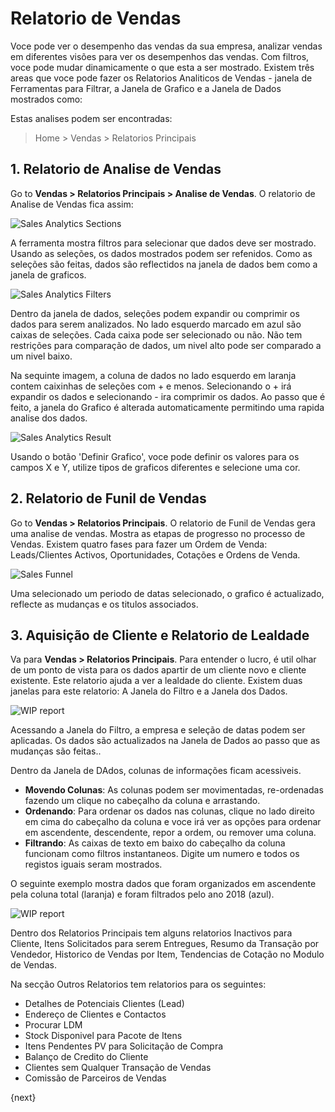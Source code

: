<!-- add-breadcrumbs -->
# Relatorio de Vendas

Voce pode ver o desempenho das vendas da sua empresa, analizar vendas em diferentes visões para ver os desempenhos das vendas.
Com filtros, voce pode mudar dinamicamente o que esta a ser mostrado. 
Existem três areas que voce pode fazer os Relatorios Analiticos de Vendas - janela de Ferramentas para Filtrar, a Janela de Grafico e a Janela de Dados mostrados como:

Estas analises podem ser encontradas:
> Home > Vendas > Relatorios Principais

## 1. Relatorio de Analise de Vendas
Go to **Vendas > Relatorios Principais > Analise de Vendas**. O relatorio de Analise de Vendas fica assim:

  <img class="screenshot" alt="Sales Analytics Sections" src="/docs/assets/img/selling/sales-analytics-sections.png">

A ferramenta mostra filtros para selecionar que dados deve ser mostrado. Usando as seleções, os dados mostrados podem ser refenidos. Como as seleções são feitas, dados são reflectidos na janela de dados bem como a janela de graficos.

  <img class="screenshot" alt="Sales Analytics Filters" src="/docs/assets/img/selling/sales-analytics-filters.png">

Dentro da janela de dados, seleções podem expandir ou comprimir os dados para serem analizados. No lado esquerdo marcado em azul são caixas de seleções. Cada caixa pode ser selecionado ou não. Não tem restrições para comparação de dados, um nivel alto pode ser comparado a um nivel baixo. 

Na sequinte imagem, a coluna de dados no lado esquerdo em laranja contem caixinhas de seleções com + e menos. Selecionando o + irá expandir os dados e selecionando - ira comprimir os dados. Ao passo que é feito, a janela do Grafico é alterada automaticamente permitindo uma rapida analise dos dados.

   <img class="screenshot" alt="Sales Analytics Result" src="/docs/assets/img/selling/sales-analytics-result.png">

Usando o botão 'Definir Grafico', voce pode definir os valores para os campos X e Y, utilize tipos de graficos diferentes e selecione uma cor.

## 2. Relatorio de Funil de Vendas
Go to **Vendas > Relatorios Principais**. O relatorio de Funil de Vendas gera uma analise de vendas. Mostra as etapas de progresso no processo de Vendas. Existem quatro fases para fazer um Ordem de Venda: Leads/Clientes Activos, Oportunidades, Cotações e Ordens de Venda.

<img alt="Sales Funnel" class="screenshot" src="/docs/assets/img/crm/sales_funnel.png">

Uma selecionado um periodo de datas selecionado, o grafico é actualizado, reflecte as mudanças e os titulos associados.

## 3. Aquisição de Cliente e Relatorio de Lealdade
Va para **Vendas > Relatorios Principais**.
Para entender o lucro, é util olhar de um ponto de vista para os dados apartir de um cliente novo e cliente existente. Este relatorio ajuda a ver a lealdade do cliente. Existem duas janelas para este relatorio: A Janela do Filtro e a Janela dos Dados.

<img class="screenshot" alt="WIP report" src="/docs/assets/img/selling/acquisition-and-loyalty-1.png">

Acessando a Janela do Filtro, a empresa e seleção de datas podem ser aplicadas. Os dados são actualizados na Janela de Dados ao passo que as mudanças são feitas..

Dentro da Janela de DAdos, colunas de informações ficam acessiveis.

* **Movendo Colunas**: As colunas podem ser movimentadas, re-ordenadas fazendo um clique no cabeçalho da coluna e arrastando. 
* **Ordenando**: Para ordenar os dados nas colunas, clique no lado direito em cima do cabeçalho da coluna e voce irá ver as opções para ordenar em ascendente, descendente, repor a ordem, ou remover uma coluna.
* **Filtrando**: As caixas de texto em baixo do cabeçalho da coluna funcionam como filtros instantaneos. Digite um numero e todos os registos iguais seram mostrados.

O seguinte exemplo mostra dados que foram organizados em ascendente pela coluna total (laranja) e foram filtrados pelo ano 2018 (azul).

<img class="screenshot" alt="WIP report" src="/docs/assets/img/selling/acquisition-and-loyalty-2.png">

Dentro dos Relatorios Principais tem alguns relatorios Inactivos para Cliente, Itens Solicitados para serem Entregues, Resumo da Transação por Vendedor, Historico de Vendas por Item, Tendencias de Cotação no Modulo de Vendas.

Na secção Outros Relatorios tem relatorios para os seguintes:

* Detalhes de Potenciais Clientes (Lead)
* Endereço de Clientes e Contactos
* Procurar LDM
* Stock Disponivel para Pacote de Itens
* Itens Pendentes PV para Solicitação de Compra
* Balanço de Credito do Cliente
* Clientes sem Qualquer Transação de Vendas
* Comissão de Parceiros de Vendas

{next}